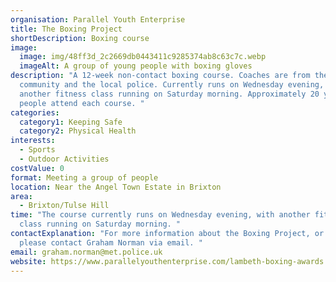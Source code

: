 ```yaml
---
organisation: Parallel Youth Enterprise
title: The Boxing Project
shortDescription: Boxing course
image:
  image: img/48ff3d_2c2669db0443411c9285374ab8c63c7c.webp
  imageAlt: A group of young people with boxing gloves
description: "A 12-week non-contact boxing course. Coaches are from the
  community and the local police. Currently runs on Wednesday evening, with
  another fitness class running on Saturday morning. Approximately 20 young
  people attend each course. "
categories:
  category1: Keeping Safe
  category2: Physical Health
interests:
  - Sports
  - Outdoor Activities
costValue: 0
format: Meeting a group of people
location: Near the Angel Town Estate in Brixton
area:
  - Brixton/Tulse Hill
time: "The course currently runs on Wednesday evening, with another fitness
  class running on Saturday morning. "
contactExplanation: "For more information about the Boxing Project, or to enrol,
  please contact Graham Norman via email. "
email: graham.norman@met.police.uk
website: https://www.parallelyouthenterprise.com/lambeth-boxing-awards
---
```

